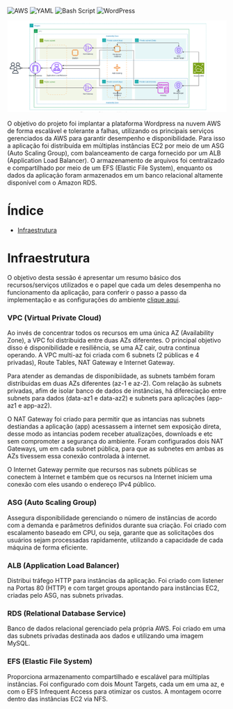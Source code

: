 ![AWS](https://img.shields.io/badge/AWS-%23117AC9.svg?style=for-the-badge&logo=amazon-aws&logoColor=white)
![YAML](https://img.shields.io/badge/yaml-%23117AC9.svg?style=for-the-badge&logo=yaml&logoColor=white)
![Bash Script](https://img.shields.io/badge/bash_script-%23117AC9.svg?style=for-the-badge&logo=gnu-bash&logoColor=white)
![WordPress](https://img.shields.io/badge/WordPress-%23117AC9.svg?style=for-the-badge&logo=WordPress&logoColor=white)

![Infrastructure](Infrastructure/Images/infrastructure.PNG)

O objetivo do projeto foi implantar a plataforma Wordpress na nuvem AWS de forma escalável e tolerante a falhas, utilizando os principais serviços gerenciados da AWS para garantir desempenho e disponibilidade. Para isso a aplicação foi distribuída em múltiplas instâncias EC2 por meio de um ASG (Auto Scaling Group), com balanceamento de carga fornecido por um ALB (Application Load Balancer). O armazenamento de arquivos foi centralizado e compartilhado por meio de um EFS (Elastic File System), enquanto os dados da aplicação foram armazenados em um banco relacional altamente disponível com o Amazon RDS.

# Índice
- [Infraestrutura](#infraestrutura)

# Infraestrutura

O objetivo desta sessão é apresentar um resumo básico dos recursos/serviços utilizados e o papel que cada um deles desempenha no funcionamento da aplicação, para conferir o passo a passo da implementação e as configurações do ambiente [clique aqui](Infrastructure/README.md).

### VPC (Virtual Private Cloud)
Ao invés de concentrar todos os recursos em uma única AZ (Availability Zone), a VPC foi distribuida entre duas AZs diferentes. O principal objetivo disso é disponibilidade e resiliência, se uma AZ cair, outra continua operando. A VPC multi-az foi criada com 6 subnets (2 públicas e 4 privadas), Route Tables, NAT Gateway e Internet Gateway.

Para atender as demandas de disponibiidade, as subnets também foram distribuidas em duas AZs diferentes (az-1 e az-2). Com relação às subnets privadas, afim de isolar banco de dados de instâncias, há difereciação entre subnets para dados (data-az1 e data-az2) e subnets para aplicações (app-az1 e app-az2).

O NAT Gateway foi criado para permitir que as intancias nas subnets destiandas a aplicação (app) acessassem a internet sem exposição direta, desse modo as intancias podem receber atualizações, downloads e etc sem compromoter a segurança do ambiente. Foram configurados dois NAT Gateways, um em cada subnet pública, para que as subnetes em ambas as AZs tivessem essa conexão controlada à internet.

O Internet Gateway permite que recursos nas subnets públicas se conectem à Internet e também que os recursos na Internet iniciem uma conexão com eles usando o endereço IPv4 público.

### ASG (Auto Scaling Group)
Assegura disponibilidade gerenciando o número de instâncias de acordo com a demanda e parâmetros definidos durante sua criação. Foi criado com escalamento baseado em CPU, ou seja, garante que as solicitações dos usuários sejam processadas rapidamente, utilizando a capacidade de cada máquina de forma eficiente. 

### ALB (Application Load Balancer)
Distribui tráfego HTTP para instâncias da aplicação. Foi criado com listener na Portas 80 (HTTP) e com target groups apontando para instâncias EC2, criadas pelo ASG, nas subnets privadas.

### RDS (Relational Database Service)
Banco de dados relacional gerenciado pela própria AWS. Foi criado em uma das subnets privadas destinada aos dados e utilizando uma imagem MySQL.

### EFS (Elastic File System)
Proporciona armazenamento compartilhado e escalável para múltiplas instâncias. Foi configurado com dois Mount Targets, cada um em uma az, e com o EFS Infrequent Access para otimizar os custos. A montagem ocorre dentro das instâncias EC2 via NFS.





